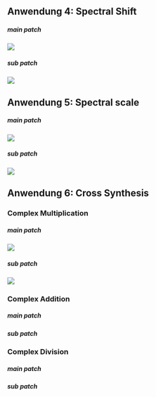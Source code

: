 ## Anwendung 4: Spectral Shift


##### main patch

![](k5/shiftmain.png)

##### sub patch

![](k5/shift.png)


## Anwendung 5: Spectral scale

##### main patch

![](k5/scalemain.png)

##### sub patch

![](k5/scale.png)




## Anwendung 6: Cross Synthesis

### Complex Multiplication

##### main patch

![](k6/complexmain.png)

##### sub patch

![](k6/complex_multi.png)


### Complex Addition

##### main patch

##### sub patch


### Complex Division

##### main patch

##### sub patch








